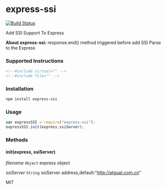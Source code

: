 express-ssi
========

[![Build Status](https://travis-ci.org/kidwm/node-ssi.png)](https://travis-ci.org/kidwm/node-ssi)

Add SSI Support To Express

__About express-ssi:__ response.end() method triggered before add SSI Parse to the Express

### Supported Instructions

```html
<!--#include virtual="" -->
<!--#include file="" -->
```

### Installation

```bash
npm install express-ssi
```

### Usage

```javascript
var expressSSI = require("express-ssi");
expressSSI.init(express,ssiServer);
```

### Methods

#### init(express, ssiServer)
_filename_ `Object` express object

_ssiServer_ `String` ssiServer address,default:"http://atguat.com.cn"

MIT
